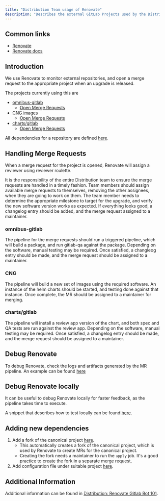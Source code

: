 ```yaml
---
title: "Distribution Team usage of Renovate"
description: "Describes the external GitLab Projects used by the Distribution Team, how to handle MRs from these, and how to maintain Renovate for new dependencies."
---
```


## Common links

* [Renovate](https://www.mend.io/renovate)
* [Renovate docs](https://docs.renovatebot.com)

## Introduction

We use Renovate to monitor external repositories, and open a merge request to the appropriate project when an upgrade is released.

The projects currently using this are

* [omnibus-gitlab](https://gitlab.com/gitlab-org/omnibus-gitlab)
  * [Open Merge Requests](https://gitlab.com/gitlab-org/omnibus-gitlab/merge_requests?scope=all&utf8=%E2%9C%93&state=opened&label_name%5B%5D=dependencies.io&label_name%5B%5D=maintenance)
* [CNG images](https://gitlab.com/gitlab-org/build/CNG)
  * [Open Merge Requests](https://gitlab.com/gitlab-org/build/CNG/merge_requests?scope=all&utf8=%E2%9C%93&state=opened&label_name[]=dependencies.io&label_name[]=maintenance)
* [charts/gitlab](https://gitlab.com/gitlab-org/charts/gitlab)
  * [Open Merge Requests](https://gitlab.com/gitlab-org/charts/gitlab/merge_requests?scope=all&utf8=%E2%9C%93&state=opened&label_name[]=dependencies.io&label_name[]=maintenance)

All dependencies for a repository are defined [here](https://gitlab.com/gitlab-org/frontend/renovate-gitlab-bot/-/tree/main/renovate/distribution).

## Handling Merge Requests

When a merge request for the project is opened, Renovate will assign a reviewer using reviewer roulette.

It is the responsibility of the entire Distribution team to ensure the merge requests
are handled in a timely fashion. Team members should assign available merge requests
to themselves, removing the other assignees, when they are going to work on them.
The team member needs to determine the appropriate milestone to target for the upgrade,
and verify the new software version works as expected. If everything looks good,
a changelog entry should be added, and the merge request assigned to a maintainer.

### omnibus-gitlab

The pipeline for the merge requests should run a triggered pipeline, which will build a package, and run gitlab-qa
against the package. Depending on the software, manual testing may be required. Once satisfied, a changleog entry
should be made, and the merge request should be assigned to a maintainer.

### CNG

The pipeline will build a new set of images using the required software. An instance of the helm charts should be
started, and testing done against that instance. Once complete, the MR should be assigned to a maintainer for
merging.

### charts/gitlab

The pipeline will install a review app version of the chart, and both spec and
QA tests are run against the review app. Depending on the software, manual testing
may be required. Once satisfied, a changelog entry should be made, and the merge
request should be assigned to a maintainer.

## Debug Renovate

To debug Renovate, check the logs and artifacts generated by the MR pipeline.
An example can be found [here](https://gitlab.com/gitlab-org/frontend/renovate-gitlab-bot/-/merge_requests/863#note_1949448556)

## Debug Renovate locally

It can be useful to debug Renovate locally for faster feedback, as the pipeline takes time to execute.

A snippet that describes how to test locally can be found [here](https://gitlab.com/-/snippets/3761950).

## Adding new dependencies

1. Add a fork of the canonical project [here](https://gitlab.com/gitlab-org/frontend/renovate-gitlab-bot/-/blob/main/forks/config.tfvars).
   * This automatically creates a fork of the canonical project, which is used by Renovate to create MRs for the canonical project.
   * Creating the fork needs a maintainer to run the `apply` job. It's a good practice to create the fork in a separate merge request.
1. Add configuration file under suitable project [here](https://gitlab.com/gitlab-org/frontend/renovate-gitlab-bot/-/tree/main/renovate/projects).

## Additional Information

Additional information can be found in [Distribution: Renovate Gitlab Bot 101](https://gitlab.com/gitlab-org/distribution/distributions-101/-/tree/main/GitLab%20Renovate%20Bot?ref_type=heads).
